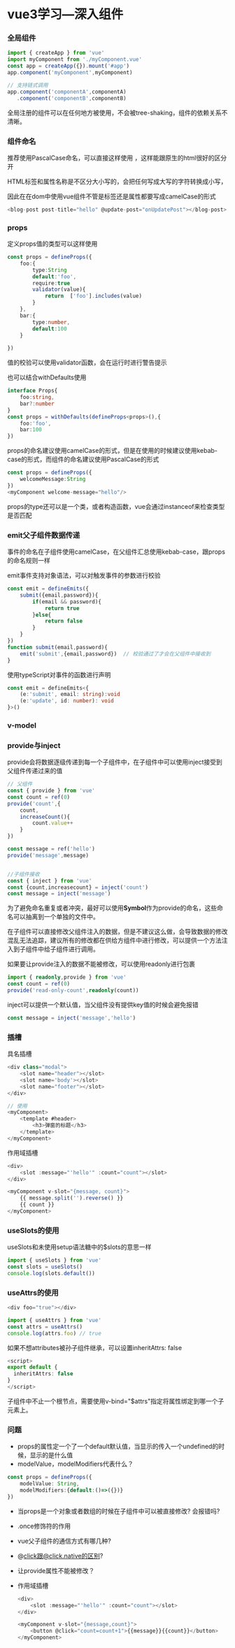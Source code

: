 # vue3学习—深入组件

### 全局组件

```typescript
import { createApp } from 'vue'
import myComponent from './myComponent.vue'
const app = createApp({}).mount('#app')
app.component('myComponent',myComponent)

// 支持链式调用
app.component('componentA',componentA)
   .component('componentB',componentB)
```

全局注册的组件可以在任何地方被使用，不会被tree-shaking，组件的依赖关系不清晰。

### 组件命名

推荐使用PascalCase命名，可以直接这样使用<PasecalCase/> ，这样能跟原生的html很好的区分开

HTML标签和属性名称是不区分大小写的，会把任何写成大写的字符转换成小写，

因此在在dom中使用vue组件不管是标签还是属性都要写成camelCase的形式

```typescript
<blog-post post-title="hello" @update-post="onUpdatePost"></blog-post>
```

### props

定义props值的类型可以这样使用

```typescript
const props = defineProps({
	foo:{
		type:String
		default:'foo',
        require:true
        validator(value){
    		return 	['foo'].includes(value)
        }
	},
    bar:{
        type:number,
        default:100
    }
	
})
```

值的校验可以使用validator函数，会在运行时进行警告提示

也可以结合withDefaults使用

```typescript
interface Props{
    foo:string,
    bar?:number
}
const props = withDefaults(defineProps<props>(),{
    foo:'foo',
    bar:100
})
```

props的命名建议使用camelCase的形式，但是在使用的时候建议使用kebab-case的形式，而组件的命名建议使用PascalCase的形式

```typescript
const props = defineProps({
    welcomeMessage:String
})
<myComponent welcome-message="hello"/>
```

props的type还可以是一个类，或者构造函数，vue会通过instanceof来检查类型是否匹配

### emit父子组件数据传递

事件的命名在子组件使用camelCase，在父组件汇总使用kebab-case，跟props的命名规则一样

emit事件支持对象语法，可以对触发事件的参数进行校验

```typescript
const emit = defineEmits({
	submit({email,password}){
        if(email && password){
        	return true
        }else{
            return false
        }
    }
})
function submit(email,password){
    emit('submit',{email,password})  // 校验通过了才会在父组件中接收到
}
```

使用typeScript对事件的函数进行声明

```typescript
const emit = defineEmits<{
	(e:'submit', email: string):void
    (e:'update', id: number): void
}>()
```

### v-model



### provide与inject

provide会将数据逐级传递到每一个子组件中，在子组件中可以使用inject接受到父组件传递过来的值

```javascript 
// 父组件
const { provide } from 'vue'
const count = ref(0)
provide('count',{
    count,
    increaseCount(){
        count.value++
    }
})

const message = ref('hello')
provide('message',message)


//子组件接收
const { inject } from 'vue'
const {count,increasecount} = inject('count')
const message = inject('message')
```

为了避免命名重复或者冲突，最好可以使用**Symbol**作为provide的命名，这些命名可以抽离到一个单独的文件中。

在子组件可以直接修改父组件注入的数据，但是不建议这么做，会导致数据的修改混乱无法追踪，建议所有的修改都在供给方组件中进行修改，可以提供一个方法注入到子组件中给子组件进行调用。

如果要让provide注入的数据不能被修改，可以使用readonly进行包裹

```typescript
import { readonly,provide } from 'vue'
const count = ref(0)
provide('read-only-count',readonly(count))
```

inject可以提供一个默认值，当父组件没有提供key值的时候会避免报错

```typescript
const message = inject('message','hello')
```

### 插槽

具名插槽

```typescript
<div class="modal">
    <slot name="header"></slot>
	<slot name='body'></slot>
	<slot name="footer"></slot>
</div>

// 使用
<myComponent>
	<template #header>
    	<h3>弹窗的标题</h3>    
    </template>        
</myComponent>
```

作用域插槽

```typescript
<div>
    <slot :message="'hello'" :count="count"></slot>
</div>

<myComponent v-slot="{message, count}">
    {{ message.split('').reverse() }}
    {{ count }}
</myComponent>
```

### useSlots的使用

useSlots和未使用setup语法糖中的$slots的意思一样

```typescript
import { useSlots } from 'vue'
const slots = useSlots()
console.log(slots.default())
```

### useAttrs的使用

```typescript
<div foo="true"></div>

import { useAttrs } from 'vue'
const attrs = useAttrs()
console.log(attrs.foo) // true
```

如果不想attributes被孙子组件继承，可以设置inheritAttrs: false

```typescript
<script>
export default {
  inheritAttrs: false
}
</script>
```

子组件中不止一个根节点，需要使用v-bind="$attrs"指定将属性绑定到哪一个子元素上。

### 问题

- props的属性定一个了一个default默认值，当显示的传入一个undefined的时候，显示的是什么值
- modelValue，modelModifiers代表什么？

```typescript
const props = defineProps({
    modelValue: String,
    modelModifiers:{default:()=>({})}
})
```

- 当props是一个对象或者数组的时候在子组件中可以被直接修改?    会报错吗?

- .once修饰符的作用
- vue父子组件的通信方式有哪几种?

- @click跟@click.native的区别?

- 让provide属性不能被修改？

- 作用域插槽

  ```typescript
  <div>
      <slot :message="'hello'" :count="count"></slot>
  </div>
  
  <myComponent v-slot="{message,count}">
      <button @click="count=count+1">{{message}}{{count}}</button>
  </myComponent>
  ```